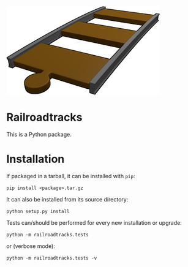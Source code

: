 
<img src="doc/_static/logo_rrt.png" alt="RRT logo" style="width:400px">

Railroadtracks
==============


This is a Python package.


Installation
============

If packaged in a tarball, it can be installed
with `pip`:

```
pip install <package>.tar.gz
```

It can also be installed from its source directory:

```
python setup.py install
```

Tests can/should be performed for every new installation or upgrade:

```
python -m railroadtracks.tests
```

or (verbose mode):

```
python -m railroadtracks.tests -v
```


